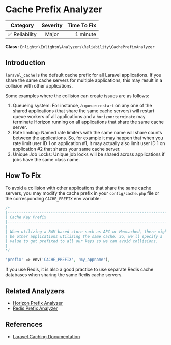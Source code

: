 # Cache Prefix Analyzer

| Category       | Severity   | Time To Fix  |
| -------------  |:----------:| ------------:|
| :white_check_mark: Reliability | Major | 1 minute    |

**Class:** `Enlightn\Enlightn\Analyzers\Reliability\CachePrefixAnalyzer`

## Introduction

`laravel_cache` is the default cache prefix for all Laravel applications. If you share the same cache servers for multiple applications, this may result in a collision with other applications.

Some examples where the collision can create issues are as follows:

1. Queueing system: For instance, a `queue:restart` on any one of the shared applications (that share the same cache servers) will restart queue workers of all applications and a `horizon:terminate` may terminate Horizon running on all applications that share the same cache server.
2. Rate limiting: Named rate limiters with the same name will share counts between the applications. So, for example it may happen that when you rate limit user ID 1 on application #1, it may actually also limit user ID 1 on application #2 that shares your same cache server.
3. Unique Job Locks: Unique job locks will be shared across applications if jobs have the same class name.

## How To Fix

To avoid a collision with other applications that share the same cache servers, you may modify the cache prefix in your `config/cache.php` file or the corresponding `CACHE_PREFIX` env variable:

```php
/*
|--------------------------------------------------------------------------
| Cache Key Prefix
|--------------------------------------------------------------------------
|
| When utilizing a RAM based store such as APC or Memcached, there might
| be other applications utilizing the same cache. So, we'll specify a
| value to get prefixed to all our keys so we can avoid collisions.
|
*/

'prefix' => env('CACHE_PREFIX', 'my_appname'),
```

If you use Redis, it is also a good practice to use separate Redis cache databases when sharing the same Redis cache servers.

## Related Analyzers

- [Horizon Prefix Analyzer](horizon-prefix-analyzer.html)
- [Redis Prefix Analyzer](redis-prefix-analyzer.html)

## References

- [Laravel Caching Documentation](https://laravel.com/docs/cache)